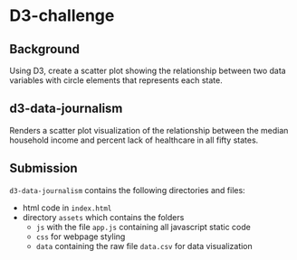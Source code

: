 # D3-challenge
## Background
Using D3, create a scatter plot showing the relationship between two data variables with circle elements that represents each state.

## d3-data-journalism
Renders a scatter plot visualization of the relationship between the median household income and percent lack of healthcare in all fifty states.

## Submission
`d3-data-journalism` contains the following directories and files:
- html code in `index.html`
- directory `assets` which contains the folders
  - `js` with the file `app.js` containing all javascript static code
  - `css` for webpage styling
  - `data` containing the raw file `data.csv` for data visualization
